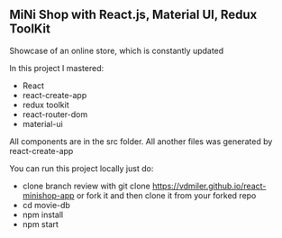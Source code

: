 ## MiNi Shop with React.js, Material UI, Redux ToolKit

Showcase of an online store, which is constantly updated

In this project I mastered:

* React
* react-create-app
* redux toolkit
* react-router-dom
* material-ui

All components are in the src folder. All another files was generated by react-create-app

You can run this project locally just do:

* clone branch review with git clone https://vdmiler.github.io/react-minishop-app or fork it and then clone it from your forked repo
* cd movie-db
* npm install
* npm start
